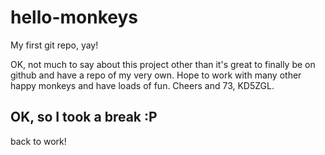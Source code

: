 # hello-monkeys #
My first git repo, yay!

OK, not much to say about this project other than it's great to finally be on github and have a repo of my very own. Hope to work with many other happy monkeys and have loads of fun. Cheers and 73, KD5ZGL.

## OK, so I took a break :P ##
back to work!
